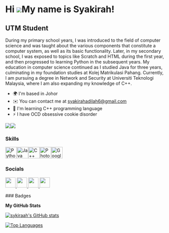 Hi ![](https://user-images.githubusercontent.com/18350557/176309783-0785949b-9127-417c-8b55-ab5a4333674e.gif)My name is Syakirah!
=================================================================================================================================

UTM Student
-----------

During my primary school years, I was introduced to the field of computer science and was taught about the various components that constitute a computer system, as well as its basic functionality. Later, in my secondary school, I was exposed to topics like Scratch and HTML during the first year, and then progressed to learning Python in the subsequent years. My education in computer science continued as I studied Java for three years, culminating in my foundation studies at Kolej Matrikulasi Pahang. Currently, I am pursuing a degree in Network and Security at Universiti Teknologi Malaysia, where I am also expanding my knowledge of C++.

* 🌍  I'm based in Johor
* ✉️  You can contact me at [syakirahadilah6@gmail.com](mailto:syakirahadilah6@gmail.com)
* 🧠  I'm learning C++ programming language
* ⚡  I have OCD obsessive cookie disorder

<a href="https://www.github.com/sykiraah" target="_blank" rel="noreferrer"><img
src="https://img.shields.io/github/followers/sykiraah?logo=github&style=for-the-badge&color=22c55e&labelColor=22272e" /></a><a href="https://www.x.com/sykiraah" target="_blank" rel="noreferrer"><img
src="https://img.shields.io/twitter/follow/sykiraah?logo=twitter&style=for-the-badge&color=22c55e&labelColor=22272e"
/></a>
### Skills

<p align="left">
<a href="https://www.python.org/" target="_blank" rel="noreferrer"><img src="https://raw.githubusercontent.com/danielcranney/readme-generator/main/public/icons/skills/python-colored.svg" width="36" height="36" alt="Python" /></a><a href="https://www.oracle.com/java/" target="_blank" rel="noreferrer"><img src="https://raw.githubusercontent.com/danielcranney/readme-generator/main/public/icons/skills/java-colored.svg" width="36" height="36" alt="Java" /></a><a href="https://docs.microsoft.com/en-us/cpp/?view=msvc-170" target="_blank" rel="noreferrer"><img src="https://raw.githubusercontent.com/danielcranney/readme-generator/main/public/icons/skills/cplusplus-colored.svg" width="36" height="36" alt="C++" /></a><a href="https://www.adobe.com/uk/products/photoshop.html" target="_blank" rel="noreferrer"><img src="https://raw.githubusercontent.com/danielcranney/readme-generator/main/public/icons/skills/photoshop-colored.svg" width="36" height="36" alt="Photoshop" /></a><a href="https://cloud.google.com/" target="_blank" rel="noreferrer"><img src="https://raw.githubusercontent.com/danielcranney/readme-generator/main/public/icons/skills/googlecloud-colored.svg" width="36" height="36" alt="Google Cloud" /></a>
</p>

### Socials

<p align="left"> <a href="https://discord.com/users/anggurgrape" target="_blank" rel="noreferrer"> <picture> <source media="(prefers-color-scheme: dark)" srcset="undefined" /> <source media="(prefers-color-scheme: light)" srcset="https://raw.githubusercontent.com/danielcranney/readme-generator/main/public/icons/socials/discord.svg" /> <img src="https://raw.githubusercontent.com/danielcranney/readme-generator/main/public/icons/socials/discord.svg" width="32" height="32" /> </picture> </a> <a href="https://www.github.com/sykiraah" target="_blank" rel="noreferrer"> <picture> <source media="(prefers-color-scheme: dark)" srcset="https://raw.githubusercontent.com/danielcranney/readme-generator/main/public/icons/socials/github-dark.svg" /> <source media="(prefers-color-scheme: light)" srcset="https://raw.githubusercontent.com/danielcranney/readme-generator/main/public/icons/socials/github.svg" /> <img src="https://raw.githubusercontent.com/danielcranney/readme-generator/main/public/icons/socials/github.svg" width="32" height="32" /> </picture> </a> <a href="http://www.instagram.com/sykiraah_" target="_blank" rel="noreferrer"> <picture> <source media="(prefers-color-scheme: dark)" srcset="undefined" /> <source media="(prefers-color-scheme: light)" srcset="https://raw.githubusercontent.com/danielcranney/readme-generator/main/public/icons/socials/instagram.svg" /> <img src="https://raw.githubusercontent.com/danielcranney/readme-generator/main/public/icons/socials/instagram.svg" width="32" height="32" /> </picture> </a> <a href="https://www.x.com/sykiraah" target="_blank" rel="noreferrer"> <picture> <source media="(prefers-color-scheme: dark)" srcset="https://raw.githubusercontent.com/danielcranney/readme-generator/main/public/icons/socials/twitter-dark.svg" /> <source media="(prefers-color-scheme: light)" srcset="https://raw.githubusercontent.com/danielcranney/readme-generator/main/public/icons/socials/twitter.svg" /> <img src="https://raw.githubusercontent.com/danielcranney/readme-generator/main/public/icons/socials/twitter.svg" width="32" height="32" /> </picture> </a></p>
### Badges

<b>My GitHub Stats</b>

<a href="http://www.github.com/sykiraah"><img src="https://github-readme-stats.vercel.app/api?username=sykiraah&show_icons=true&hide=&count_private=true&title_color=ffffff&text_color=ffffff&icon_color=22c55e&bg_color=22272e&hide_border=true&show_icons=true" alt="sykiraah's GitHub stats" /></a>

<a href="https://github.com/sykiraah" align="left"><img src="https://github-readme-stats.vercel.app/api/top-langs/?username=sykiraah&langs_count=10&title_color=ffffff&text_color=ffffff&icon_color=22c55e&bg_color=22272e&hide_border=true&locale=en&custom_title=Top%20%Languages" alt="Top Languages" /></a>

